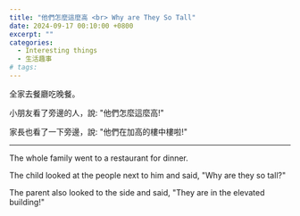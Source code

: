 ```yaml
---
title: "他們怎麼這麼高 <br> Why are They So Tall"
date: 2024-09-17 00:10:00 +0800
excerpt: ""
categories:
  - Interesting things
  - 生活趣事
# tags:
---
```


全家去餐廳吃晚餐。

小朋友看了旁邊的人，說: "他們怎麼這麼高!"

家長也看了一下旁邊，說: "他們在加高的樓中樓啦!"

<!--
2024-09-14 星期六
全家去 "West 1993 西館" 吃晚餐、牛排

FB: 
-->

---

The whole family went to a restaurant for dinner.

The child looked at the people next to him and said, "Why are they so tall?"

The parent also looked to the side and said, "They are in the elevated building!"
